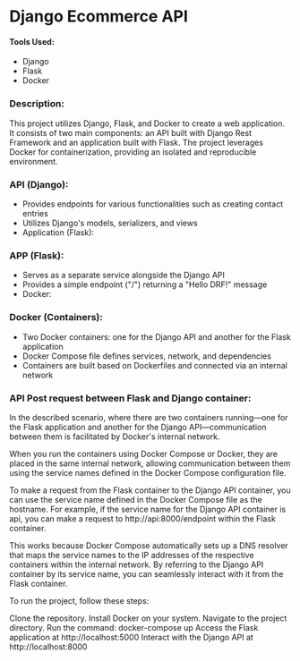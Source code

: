 # Django Ecommerce API

#### Tools Used:
* Django
* Flask
* Docker

### Description: 

This project utilizes Django, Flask, and Docker to create a web application. It consists of two main components: an API built with Django Rest Framework and an application built with Flask. The project leverages Docker for containerization, providing an isolated and reproducible environment.

### API (Django):

* Provides endpoints for various functionalities such as creating contact entries
* Utilizes Django's models, serializers, and views
* Application (Flask):

### APP (Flask):

* Serves as a separate service alongside the Django API
* Provides a simple endpoint ("/") returning a "Hello DRF!" message
* Docker:

### Docker (Containers):
* Two Docker containers: one for the Django API and another for the Flask application
* Docker Compose file defines services, network, and dependencies
* Containers are built based on Dockerfiles and connected via an internal network

### API Post request between Flask and Django container:

In the described scenario, where there are two containers running—one for the Flask application and another for the Django API—communication between them is facilitated by Docker's internal network.

When you run the containers using Docker Compose or Docker, they are placed in the same internal network, allowing communication between them using the service names defined in the Docker Compose configuration file.

To make a request from the Flask container to the Django API container, you can use the service name defined in the Docker Compose file as the hostname. For example, if the service name for the Django API container is api, you can make a request to http://api:8000/endpoint within the Flask container.

This works because Docker Compose automatically sets up a DNS resolver that maps the service names to the IP addresses of the respective containers within the internal network. By referring to the Django API container by its service name, you can seamlessly interact with it from the Flask container.


To run the project, follow these steps:

Clone the repository.
Install Docker on your system.
Navigate to the project directory.
Run the command: docker-compose up
Access the Flask application at http://localhost:5000
Interact with the Django API at http://localhost:8000

